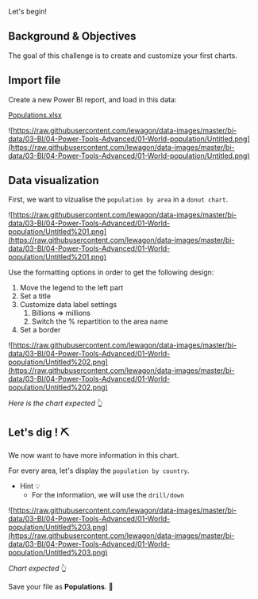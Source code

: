 Let's begin!

## Background & Objectives

The goal of this challenge is to create and customize your first charts.

## Import file

Create a new Power BI report, and load in this data:

[Populations.xlsx](assets/Populations.xlsx)

![https://raw.githubusercontent.com/lewagon/data-images/master/bi-data/03-BI/04-Power-Tools-Advanced/01-World-population/Untitled.png](https://raw.githubusercontent.com/lewagon/data-images/master/bi-data/03-BI/04-Power-Tools-Advanced/01-World-population/Untitled.png)

## Data visualization

First, we want to vizualise the `population by area` in a `donut chart`.

![https://raw.githubusercontent.com/lewagon/data-images/master/bi-data/03-BI/04-Power-Tools-Advanced/01-World-population/Untitled%201.png](https://raw.githubusercontent.com/lewagon/data-images/master/bi-data/03-BI/04-Power-Tools-Advanced/01-World-population/Untitled%201.png)

Use the formatting options in order to get the following design:

1. Move the legend to the left part
2. Set a title
3. Customize data label settings
    1. Billions ⇒ millions
    2. Switch the % repartition to the area name
4. Set a border 

![https://raw.githubusercontent.com/lewagon/data-images/master/bi-data/03-BI/04-Power-Tools-Advanced/01-World-population/Untitled%202.png](https://raw.githubusercontent.com/lewagon/data-images/master/bi-data/03-BI/04-Power-Tools-Advanced/01-World-population/Untitled%202.png)

*Here is the chart expected* 👆

## Let's dig ! ⛏

We now want to have more information in this chart.

For every area, let's display the `population by country`.

- Hint 💡
    - For the information, we will use the `drill/down`

![https://raw.githubusercontent.com/lewagon/data-images/master/bi-data/03-BI/04-Power-Tools-Advanced/01-World-population/Untitled%203.png](https://raw.githubusercontent.com/lewagon/data-images/master/bi-data/03-BI/04-Power-Tools-Advanced/01-World-population/Untitled%203.png)

*Chart expected* 👆

Save your file as **Populations**. 💾